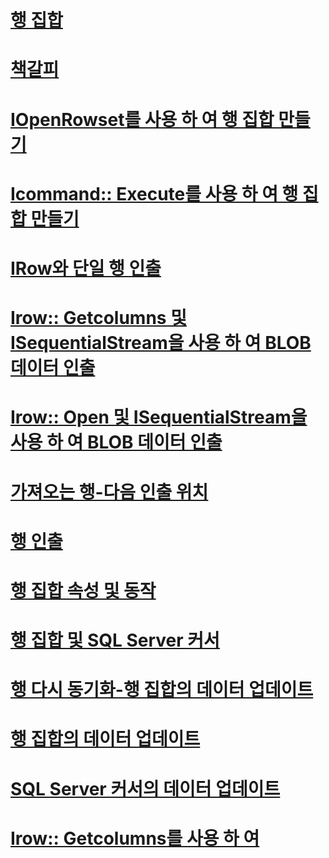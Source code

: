 # [행 집합](rowsets.md)

# [책갈피](bookmarks.md)
# [IOpenRowset를 사용 하 여 행 집합 만들기](creating-a-rowset-with-iopenrowset.md)
# [Icommand:: Execute를 사용 하 여 행 집합 만들기](creating-rowsets-with-icommand-execute.md)
# [IRow와 단일 행 인출](fetching-a-single-row-with-irow.md)
# [Irow:: Getcolumns 및 ISequentialStream을 사용 하 여 BLOB 데이터 인출](fetching-blob-data-using-irow-getcolumns-and-isequentialstream.md)
# [Irow:: Open 및 ISequentialStream을 사용 하 여 BLOB 데이터 인출](fetching-blob-data-using-irow-open-and-isequentialstream.md)
# [가져오는 행-다음 인출 위치](fetching-rows-next-fetch-position.md)
# [행 인출](fetching-rows.md)
# [행 집합 속성 및 동작](rowset-properties-and-behaviors.md)
# [행 집합 및 SQL Server 커서](rowsets-and-sql-server-cursors.md)
# [행 다시 동기화-행 집합의 데이터 업데이트](updating-data-in-rowsets-resynchronizing-rows.md)
# [행 집합의 데이터 업데이트](updating-data-in-rowsets.md)
# [SQL Server 커서의 데이터 업데이트](updating-data-in-sql-server-cursors.md)
# [Irow:: Getcolumns를 사용 하 여](using-irow-getcolumns.md)
